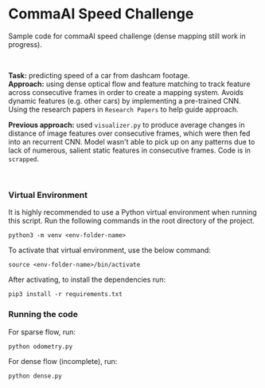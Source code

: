 # CommaAI Speed Challenge
Sample code for commaAI speed challenge (dense mapping still work in progress).

<br>

<strong>Task:</strong> predicting speed of a car from dashcam footage.</br>
<strong>Approach:</strong> using dense optical flow and feature matching to track feature across consecutive frames in order to create a mapping system. Avoids dynamic features (e.g. other  cars) by implementing a pre-trained CNN. Using the research papers in `Research Papers` to help guide approach.</br>

<strong>Previous approach:</strong> used `visualizer.py` to produce average changes in distance of image features over consecutive frames, which were then fed into an recurrent CNN. Model wasn't able to pick up on any patterns due to lack of numerous, salient static features in consecutive frames. Code is in `scrapped`.

<br>

### Virtual Environment

It is highly recommended to use a Python virtual environment when running this script. Run the following commands in the root directory of the project.
```
python3 -m venv <env-folder-name>
```

To activate that virtual environment, use the below command:
```
source <env-folder-name>/bin/activate
```

After activating, to install the dependencies run:
```
pip3 install -r requirements.txt
```

### Running the code
For sparse flow, run:
```
python odometry.py
```

For dense flow (incomplete), run:
```
python dense.py
```
